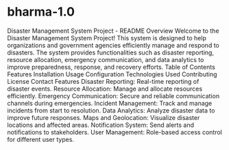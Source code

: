 # bharma-1.0
Disaster Management System Project - README
Overview
Welcome to the Disaster Management System Project! This system is designed to help organizations and government agencies efficiently manage and respond to disasters. The system provides functionalities such as disaster reporting, resource allocation, emergency communication, and data analytics to improve preparedness, response, and recovery efforts.
Table of Contents
Features
Installation
Usage
Configuration
Technologies Used
Contributing
License
Contact
Features
Disaster Reporting: Real-time reporting of disaster events.
Resource Allocation: Manage and allocate resources efficiently.
Emergency Communication: Secure and reliable communication channels during emergencies.
Incident Management: Track and manage incidents from start to resolution.
Data Analytics: Analyze disaster data to improve future responses.
Maps and Geolocation: Visualize disaster locations and affected areas.
Notification System: Send alerts and notifications to stakeholders.
User Management: Role-based access control for different user types.
